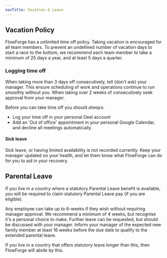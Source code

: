 ```yaml
---
navTitle: Vacation & Leave
---
```


## Vacation Policy

FlowForge has a unlimited time off policy. Taking vacation is encouraged for all
team members. To prevent an undefined number of vacation days to start a race to
the bottom, we recommend each team member to take a minimum of 25 days a year,
and at least 5 days a quarter.

### Logging time off

When taking more than 3 days off consecutively, tell (don't ask) your manager. 
This ensure scheduling of work and operations continue to run smoothly without
you. When taking over 2 weeks of consecutively seek approval from your manager.

Before you can take time off you should _always_:
* Log your time off in your personal Deel account
* Add an 'Out of office' appointment in your personal Google Calendar, and decline
   all meetings automatically.

#### Sick leave

Sick leave, or having limited availability is not recorded currently. Keep your
manager updated on your health, and let them know what FlowForge can do for you
to aid in your recovery.

## Parental Leave

If you live in a country where a statutory Parental Leave benefit is available,
you will be required to claim statutory Parental Leave pay (if you are eligible).

Any employee can take up to 6-weeks if they wish without requiring manager
approval. We recommend a minimum of 4 weeks, but recognise it's a personal
choice to make. Further leave can be requested, but should be discussed with
your manager. Inform your manager of the expected new family member at least 16
weeks before the due date to qualify to the extended parental leave.

If you live in a country that offers statutory leave longer than this, then
FlowForge will abide by this.
